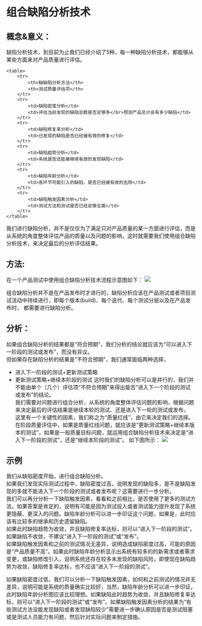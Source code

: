 #  组合缺陷分析技术

## 概念&意义：
缺陷分析技术，到目前为止我们已经介绍了5种，每一种缺陷分析技术，都能够从某些方面来对产品质量进行评估。   

	<table>
		<tr>
			<th>缺缺陷分析方法</th>
			<th>测试质量评估项</th>
		</tr>
		<tr>
			<td>缺陷密度分析</td>
			<td>评估当前发现的缺陷总数是否足够多</br>预测产品总计会有多少缺陷</td>
		</tr>
		<tr>
			<td>缺陷修复率分析</td>
			<td>已发现的缺陷是否已经被有效的修复</td>
		</tr>
		<tr>
			<td>缺陷趋势分析</td>
			<td>系统是否还能被继续有效的发现缺陷</td>
		</tr>   
		<tr>
			<td>缺陷年龄分析</td>
			<td>各环节可能引入的缺陷，是否已经被有效的去除</td>
		</tr>   
		<tr>
			<td>缺陷触发因素分析</td>
			<td>测试方法和测试是否已经足够全面</td>
		</tr>  		
	</table>
我们进行缺陷分析，并不是仅仅为了满足只对产品质量的某一方面进行评估，而是从系统的角度整体评估产品的质量以及问题的影响，这时就需要我们使用组合缺陷分析技术，来决定最后的分析评估结果。

## 方法:
在一个产品测试中使用组合缺陷分析技术流程示意图如下：
![](https://shen89s.github.io/resFiles/组合缺陷分析技术.jpg)

组合缺陷分析并不是在产品发布时才进行的，缺陷分析应该在产品测试或者项目测试活动中持续进行，即每个版本(build)、每个迭代、每个测试分层以及在产品发布时，
都需要进行缺陷分析。

## 分析：

如果组合缺陷分析的结果都是“符合预期”，我们分析的结论就应该为“可以进入下一阶段的测试或发布”，而没有异议。    
但如果存在缺陷分析的结果是“不符合预期”，我们通常面临两种选择，
- 进入下一阶段的测试+更新测试策略
- 更新测试策略+继续本阶段的测试
这时我们的缺陷分析可以是并行的，我们并不能由单个（几个）评估项“不符合预期”来得出能否“进入下一个阶段的测试或发布”的结论。   
我们需要对问题进行组合分析，从系统的角度整体评估问题的影响，根据问题来决定最后的评估结果是继续本轮的测试、还是进入下一轮的测试或发布，    
这里有一个关键性的因素，我们称之为“质量红线”，由它来决定我们的选择。
在阶段质量评估中，如果是质量红线问题，就应该是“更新测试策略+继续本版本的测试”，如果是一般质量目标问题，就运用组合缺陷分析技术来决定是“进入下一阶段的测试”，还是“继续本阶段的测试”。
如下图所示：
![](https://shen89s.github.io/resFiles/质量评估结果.jpg)

## 示例
我们从缺陷密度开始，进行组合缺陷分析。   
如果我们发现实际测试过程中，缺陷密度过高，说明发现的缺陷多，是不是缺陷发现的多就不能进入下一个阶段的测试或者发布呢？这需要进行一步分析。    
我们可以再分分析一下缺陷触发因素，看看和之前相比，是否使用了更多的测试方法。如果答案是肯定的，说明有可能是因为测试投入或者测试能力提升发现了系统更隐蔽、更深入的问题。缺陷年龄分析可以进一步印证这个问题，如果是，此时应该有比较多的继承和历史遗留缺陷。    
如果此时缺陷趋势为收敛，并且缺陷修复率达标，则可以“进入下一阶段的测试”。如果缺陷不收敛，不建议“进入下一阶段的测试”或“发布”。   
如果缺陷触发因素和之前的测试情况无差异，说明造成缺陷密度过高，可能的原因是“产品质量不高”。如果此时缺陷年龄分析显示出系统有较多的的新需求或者需求变更，或缺陷修改引入，说明系统还存在较多未发现的缺陷风险，即使现在缺陷趋势为收敛，缺陷修复率达标，也不应该“进入下一阶段的测试”。   

如果缺陷密度过低，我们可以分析一下缺陷触发因素，如何和之前测试的情况并无差异，说明可能是系统的质量确实比较好，当然，缺陷年龄分析可以进一步印证，此时缺陷年龄分析图应该比较理想。如果缺陷此时趋势为收敛，并且缺陷修复率达标，则可以“进入下一阶段的测试”或“发布”。如果缺陷触发因素分析的结果为“有些测试方法没能发现缺陷或者发现缺陷较少”需要进一步确认原因是否是测试阻塞或是测试人员能力有问题，然后针对实际问题来制定措施。





